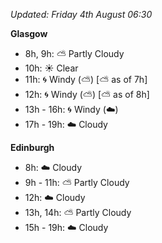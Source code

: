 *Updated: Friday 4th August 06:30*

**Glasgow**

* 8h, 9h: :partly_sunny: Partly Cloudy
* 10h: :sunny: Clear
* 11h: :cyclone: Windy (:partly_sunny:) [:partly_sunny: as of 7h]
* 12h: :cyclone: Windy (:partly_sunny:) [:partly_sunny: as of 8h]
* 13h - 16h: :cyclone: Windy (:cloud:)
* 17h - 19h: :cloud: Cloudy

**Edinburgh**

* 8h: :cloud: Cloudy
* 9h - 11h: :partly_sunny: Partly Cloudy
* 12h: :cloud: Cloudy
* 13h, 14h: :partly_sunny: Partly Cloudy
* 15h - 19h: :cloud: Cloudy
